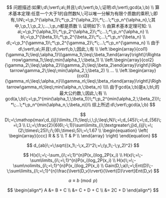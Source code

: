 $$
问题描述:如果\;d\;\vert\;a\;并且\;d\;\vert\;b,\;证明:d\;\vert\;gcd(a,\;b) \\
算术基本定理:任意一个大于1的自然数N,\;可以唯一分解为有限个质数的乘积,\;即有,\\N\;=\;p_1^{\alpha_1}\;*\;p_2^{\alpha_2}\;*\;...\;*\;p_n^{\alpha_n},\;其中,\;p_1,\;p_2,\;...,\;p_n都是质数 \\
证明如下: \\
由算术基本定理可知: \\
a\;=\;p_1^{\alpha_1}\;*\;p_2^{\alpha_2}\;*\;...\;*\;p_n^{\alpha_n} \\
b\;=\;p_1^{\beta_1}\;*\;p_2^{\beta_2}\;*\;...\;*\;p_n^{\beta_n} \\
d\;=\;p_1^{\gamma_1}\;*\;p_2^{\gamma_2}\;*\;...\;*\;p_n^{\gamma_n} \\
由于d\;\vert\;a\;并且\;d\;\vert\;b,\;因此,\;有 \\
\left.\begin{array}{col1} {\gamma_1\;\leq\;\alpha_1}\\\gamma_1\;\leq\;\beta_1\end{array}\right\}\Rightarrow\gamma_1\;\leq\;min(\alpha_1,\;\beta_1) \\
\left.\begin{array}{col2}
{\gamma_2\;\leq\;\alpha_2}\\\gamma_2\;\leq\;\beta_2\end{array}\right\}\Rightarrow\gamma_2\;\leq\;min(\alpha_2,\;\beta_2) \\
... \\
\left.\begin{array}{col3}
{\gamma_n\;\leq\;\alpha_n}\\\gamma_n\;\leq\;\beta_n\end{array}\right\}\Rightarrow\gamma_n\;\leq\;min(\alpha_n,\;\beta_n) \\\\
由于gcd(a,\;b)是a,\;b\;的最大公约数,\;因此,\;有 \\
gcd(a,\;b)\;=\;p_1^{min(\alpha_1,\;\beta_1)}\;*\;p_2^{min(\alpha_2,\;\beta_2)}\;*\;...\;*\;p_n^{min(\alpha_n,\;\beta_n)}\\
综上所述:d\;\vert\;gcd(a,\;b)
$$

$$
D\;=\;\mathop{max\;d_{ij}}\limits_{1\;\leq\;i,\;j\;\leq\;N}\;=\;d_{45}\;=\;d_{56}\;=\;3 \\
L\;=\;\frac{2}{6(6\;-\;1)}\sum\limits_{i\;\textgreater\;j}d_{ij}\;=\;(2\;\times\;25)\;/\;(6\;\times\;5)\;=\;1.67 \\
\begin{equation}
\left(
  \begin{array}{ccc}
    R & S \\
    T & P \\
  \end{array}
\right)
\end{equation}
$$

$$
d_{ab}\;=\;\sqrt{(x_1\;-\;x_2)^2\;+\;(y_1\;-\;y_2)^2}
$$

$$
H(x)\;=\;-\sum_{i\;=\;1}^{n}P(x_i)log_2P(x_i) \\
H(x)\;=\;-\sum\limits_{i\;=\;1}^{n}P(x_i)log_2P(x_i) \\
H(x)\;=\;-\sum\nolimits_{i\;=\;1}^{n}P(x_i)log_2P(x_i) \\
Gain(D,\;a)\;=\;Ent(D)\;-\;\sum\limits_{i\;=\;1}^{n}\frac{\lvert{D_v}\rvert}{\lvert{D}\rvert}Ent(D_v)
$$

$$
a\equiv b\pmod p
$$

$$
\begin{align*}
  A &= B + C \\
    &= C + D + C \\
    &= 2C + D
\end{align*}
$$
